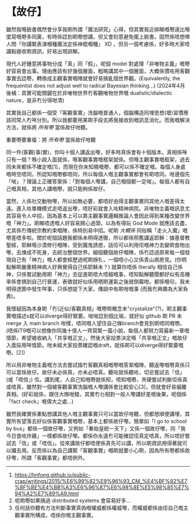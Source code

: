 # 【故仔】

雖然我喺臉書偶然會分享我啲所謂「魔法研究」心得，但其實我近排睇嘅嘢遠比喺度寫嘅嘢多同廣，有時係諗到啲嘢想講，但又會刻意避免擺上臉書。固然係唔想俾人問「你講緊表演嗰種魔法定係神棍嗰種」 XD ，但另一個考慮係，好多時大家唔識點接收啲資訊，好易出現誤解。

現代人好鍾意將事物分成「真」同「假」，呢個 model 對處理「非唯物主義」嘅嘢好容易會出事。理由應該有好幾個層面，粗略講其中一個層面，大概係慣咗用客觀事實去諗嘢，轉換成主觀事實嗰陣就會好易搞亂個世界觀。(Equivalently, the frequentist does not adjust well to radical Bayesian thinking...) (2024年4月後補：其實可能關鍵在於非唯物世界冇客觀唯物世界嘅 dualistic/dialectic nature，是非冇分得咁清)

其實我自己都係一個受「客觀事實」洗腦嘅普通人，個腦構造同埋思想(壞)習慣應該同常人冇咩分別。所以我都要用某啲手段去將我接收到嘅訊息消化。而我嘅解決方法，就係將 *所有嘢* 當係故仔咁聽。

重要嘢要重複：將 *所有嘢* 當係故仔咁聽

同一件(客觀)事(實)，你叫十個人講返出嚟，好多時真係會有十個版本。真相係咪只有一個？喺小說入面就係，喺客觀事實嘅框架就係。但喺主觀事實嘅框架，過去同未來都係不確定嘅[1]，而現在你未知曉嘅嘢，都可以係不確定嘅。每個人身處嘅時空唔同，所認知嘅嘢都唔同，所以每個人嘅主觀事實都會有啲唔同。咁邊個先「啱」？理論上正確答案係：「對每個人嚟講，自己嗰個都一定啱」。每個人都有自己嘅真相，其他人講嘅嘢，就只能夠係故仔。

當然，人係社交動物嚟，所以如無必要，都唔好由得主觀事實同其他人嘅差得太遠。進入咗單機模式走唔返出嚟，唔好彩就會入咗精神病院。非唯物主義嘅訊息尤其容易令人中招，因為基本上可以靠主觀事實邏輯推論人會因此得到某種改變世界嘅「神力」。啲睇唔透嘅人好容易開心過頭，以為有得玩 God Mode 就應該去盡，尤其係冇傳統宗教約束嗰陣，係特別易中招。呢啲 *大概係* 同俗稱「走火入魔」嘅嘢差唔多啦。關於呢個話題我都係未明得透徹，所以都係照舊講返耶穌：據基督教聖經，耶穌喺沙漠修行嗰陣，受到魔鬼誘惑，話佢可以利用佢嘅神力去變啲食物出嚟，去煉成不死身，去統治整個世界。細個聽個故仔嗰陣，係冇諗過原來每一個發現自己有「神力」嘅人都會經歷過呢啲掙扎，一個唔小心又係青山病房見。(你明點解啲嚴重精神病人好興覺得自己係耶穌未？) 就算你唔係 literally 相信自己係神，只係嘗試動用啲「神力」去促進啲唔大唔細嘅事，唔知點解聽聞都好似有高機率係會搞到自己行衰運，表徵就好似係用晒啲運氣之後就倒霉咁。都係嗰句，我未明得透箇中發生咩事，只係想提下大家，傳說中有啲咁嘅事 (而我冇興趣為大家負責)。

我懷疑因為本身啲「冇(近似)客觀真相」嘅嘢啲概念未"crystalize"(?)，啲主觀事實嘅描述s就可以diverge得好緊要。啱啱諗到個比喻，就好似 github 啲 PR 未 merge 入 main branch 咁樣，唔同嘅人望住自己條branch會見到啲唔同嘅嘢。(唔係IT9嘅可以想像你同幾十億人一齊寫緊一篇小說，每個人都努力寫最新一章嘅情節，希望被收納入「共享嘅正文」，然後大家投票決定喺「共享嘅正文」嘅故仔入面採用咩情節。咁未經大家投票確認嘅draft，就係啲可以diverge得好緊要嘅嘢。[2])

所以用非唯物主義嘅方法去嘗試搵冇客觀真相嘅嘢嘅答案嗰陣，聽返嚟嘅嘢真係只可以當係故仔。故仔未必係真，亦未必唔真。聽咗就係聽咗，切忌嘗試去「信」(或「唔信」) 佢。講到尾，人自己知嘅嘢就係知，唔知嘅嘢，夾硬嘗試判斷佢係真或唔真，雖然對一個被客觀事實洗腦嘅人嚟講係會比較安心[3]，但就會好易偏離真相。(好彩就係，跟住大隊咁錯，其實冇乜相對一般人嚟講好差嘅後果。呢個係「fact check」嘅偉大之處...)

雖然我確實係重點想講其他人嘅主觀事實只可以當故仔咁聽，但都想順便講埋，其實所有望落去好似係客觀事實嘅嘢，基本上都係故仔嚟。簡單如「I go to school by bus」都係一個故仔嚟，又例如「秦始皇統一天下」又係一個故仔嚟，同「我今日食咗炸雞」一樣都係故仔嚟。都係你永遠冇可能確認佢真定唔真，所以唔好嘗試去「信」或「唔信」。從來講故仔都唔使係真先可以講，所以啲資訊用得著就可以攞去用。反而係以為自己講緊「客觀事實」嗰啲就要小心啲，因為所有嘢都係故仔嚟，所謂「客觀事實」都唔例外。


---

1. https://hnfong.github.io/public-crap/writings/2015/%E6%99%82%E9%96%93_CM_%E4%BF%82%E7%8F%BE%E4%BB%A3%E6%96%87%E6%98%8E%E5%98%85%E7%94%A2%E7%89%A9.html
2. 呢啲嘢如果搞過 distributed systems 會容易好多...
3. 任何話你聽有方法判斷事實真偽嘅權威都係權威嚟，而權威都係由佢自己嘅主觀事實所構成，唔係你嘅主觀事實。
